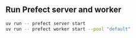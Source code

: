 

## Run Prefect server and worker

```bash
uv run -- prefect server start
uv run -- prefect worker start --pool "default"
```
